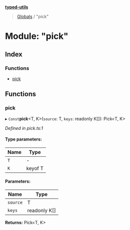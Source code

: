 **[typed-utils](../README.md)**

> [Globals](../globals.md) / "pick"

# Module: "pick"

## Index

### Functions

* [pick](_pick_.md#pick)

## Functions

### pick

▸ `Const`**pick**\<T, K>(`source`: T, `keys`: readonly K[]): Pick\<T, K>

*Defined in pick.ts:1*

#### Type parameters:

Name | Type |
------ | ------ |
`T` | - |
`K` | keyof T |

#### Parameters:

Name | Type |
------ | ------ |
`source` | T |
`keys` | readonly K[] |

**Returns:** Pick\<T, K>
